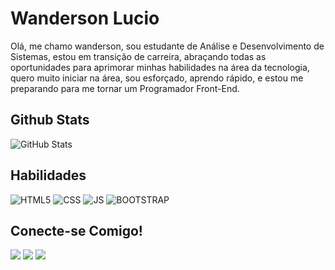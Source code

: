 # Wanderson Lucio
Olá, me chamo wanderson, sou estudante de Análise e Desenvolvimento de Sistemas,
estou em transição de carreira, abraçando todas as oportunidades para aprimorar
minhas habilidades na área da tecnologia, quero muito iniciar na área, sou esforçado,
aprendo rápido, e estou me preparando para me tornar um Programador Front-End.


## Github Stats
![GitHub Stats](https://github-readme-stats.vercel.app/api?username=AgenteDeveloper&theme=transparent&bg_color=000&border_color=000&show_icons=true&icon_color=30A3DC&title_color=E94D5F&text_color=FFFF00&hide_title=true&hide=stars)

## Habilidades
![HTML5](https://img.shields.io/badge/HTML5-000?style=for-the-badge&logo=html5)
![CSS](https://img.shields.io/badge/css-000?style=for-the-badge&logo=CSS3)
![JS](https://img.shields.io/badge/JAVASCRIPT-000?style=for-the-badge&logo=Javascript&)
![BOOTSTRAP](https://camo.githubusercontent.com/48cb6d19e105cc7c848226f722daa7ad19b06c5e525f8c252463790f95fb4a1c/68747470733a2f2f696d672e736869656c64732e696f2f62616467652f2d626f6f73747261702d3044313131373f7374796c653d666f722d7468652d6261646765266c6f676f3d626f6f747374726170266c6162656c436f6c6f723d304431313137)

## Conecte-se Comigo!
  <a href="https://www.instagram.com/wandersondantaas/" target="_blank"><img src="https://img.shields.io/badge/-Instagram-%23E4405F?style=for-the-badge&logo=instagram&logoColor=white" target="_blank"></a>
  <a href="https://www.linkedin.com/in/wandantaas/" target="_blank"><img src="https://img.shields.io/badge/-LinkedIn-%230077B5?style=for-the-badge&logo=linkedin&logoColor=white" target="_blank"></a> 
  <a href = "mailto:wandersondantaas@gmail.com"><img src="https://img.shields.io/badge/-Gmail-%23333?style=for-the-badge&logo=gmail&logoColor=white" target="_blank"></a>
